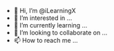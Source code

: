 - 👋 Hi, I’m @iLearningX
- 👀 I’m interested in ...
- 🌱 I’m currently learning ...
- 💞️ I’m looking to collaborate on ...
- 📫 How to reach me ...

<!---
iLearningX/iLearningX is a ✨ special ✨ repository because its `README.md` (this file) appears on your GitHub profile.
You can click the Preview link to take a look at your changes.
--->
